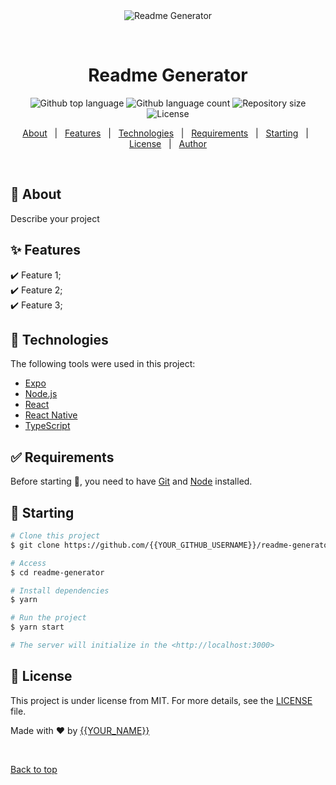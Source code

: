 <div align="center" id="top"> 
  <img src="./.github/app.gif" alt="Readme Generator" />

  &#xa0;

  <!-- <a href="https://readmegenerator.netlify.app">Demo</a> -->
</div>

<h1 align="center">Readme Generator</h1>

<p align="center">
  <img alt="Github top language" src="https://img.shields.io/github/languages/top/{{YOUR_GITHUB_USERNAME}}/readme-generator?color=56BEB8">

  <img alt="Github language count" src="https://img.shields.io/github/languages/count/{{YOUR_GITHUB_USERNAME}}/readme-generator?color=56BEB8">

  <img alt="Repository size" src="https://img.shields.io/github/repo-size/{{YOUR_GITHUB_USERNAME}}/readme-generator?color=56BEB8">

  <img alt="License" src="https://img.shields.io/github/license/{{YOUR_GITHUB_USERNAME}}/readme-generator?color=56BEB8">

  <!-- <img alt="Github issues" src="https://img.shields.io/github/issues/{{YOUR_GITHUB_USERNAME}}/readme-generator?color=56BEB8" /> -->

  <!-- <img alt="Github forks" src="https://img.shields.io/github/forks/{{YOUR_GITHUB_USERNAME}}/readme-generator?color=56BEB8" /> -->

  <!-- <img alt="Github stars" src="https://img.shields.io/github/stars/{{YOUR_GITHUB_USERNAME}}/readme-generator?color=56BEB8" /> -->
</p>

<!-- Status -->

<!-- <h4 align="center"> 
	🚧  Readme Generator 🚀 Under construction...  🚧
</h4> 

<hr> -->

<p align="center">
  <a href="#dart-about">About</a> &#xa0; | &#xa0; 
  <a href="#sparkles-features">Features</a> &#xa0; | &#xa0;
  <a href="#rocket-technologies">Technologies</a> &#xa0; | &#xa0;
  <a href="#white_check_mark-requirements">Requirements</a> &#xa0; | &#xa0;
  <a href="#checkered_flag-starting">Starting</a> &#xa0; | &#xa0;
  <a href="#memo-license">License</a> &#xa0; | &#xa0;
  <a href="https://github.com/{{YOUR_GITHUB_USERNAME}}" target="_blank">Author</a>
</p>

<br>

## :dart: About ##

Describe your project

## :sparkles: Features ##

:heavy_check_mark: Feature 1;\
:heavy_check_mark: Feature 2;\
:heavy_check_mark: Feature 3;

## :rocket: Technologies ##

The following tools were used in this project:

- [Expo](https://expo.io/)
- [Node.js](https://nodejs.org/en/)
- [React](https://pt-br.reactjs.org/)
- [React Native](https://reactnative.dev/)
- [TypeScript](https://www.typescriptlang.org/)

## :white_check_mark: Requirements ##

Before starting :checkered_flag:, you need to have [Git](https://git-scm.com) and [Node](https://nodejs.org/en/) installed.

## :checkered_flag: Starting ##

```bash
# Clone this project
$ git clone https://github.com/{{YOUR_GITHUB_USERNAME}}/readme-generator

# Access
$ cd readme-generator

# Install dependencies
$ yarn

# Run the project
$ yarn start

# The server will initialize in the <http://localhost:3000>
```

## :memo: License ##

This project is under license from MIT. For more details, see the [LICENSE](LICENSE.md) file.


Made with :heart: by <a href="https://github.com/{{YOUR_GITHUB_USERNAME}}" target="_blank">{{YOUR_NAME}}</a>

&#xa0;

<a href="#top">Back to top</a>
